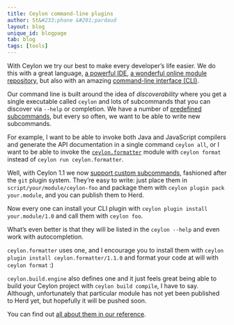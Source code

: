```yaml
---
title: Ceylon command-line plugins
author: St&#233;phane &#201;pardaud
layout: blog
unique_id: blogpage
tab: blog
tags: [tools]
---
```


With Ceylon we try our best to make every developer’s life easier. We do this with a great
language, [a powerful IDE](/documentation/1.1/ide/), 
[a wonderful online module repository](/documentation/1.1/reference/repository/modules.ceylon-lang.org/),
but also with an amazing [command-line interface (CLI)](/documentation/1.1/reference/tool/ceylon/).

Our command line is built around the idea of _discoverability_ where you get a single executable called
`ceylon` and lots of subcommands that you can discover via `--help` or completion. We have a number
of [predefined subcommands](/documentation/current/reference/tool/ceylon/subcommands/index.html), but
every so often, we want to be able to write new subcommands.

For example, I want to be able to invoke both Java and JavaScript compilers and generate the API documentation
in a single command `ceylon all`, or I want to be able to invoke the 
[`ceylon.formatter`](https://herd.ceylon-lang.org/modules/ceylon.formatter) module with
`ceylon format` instead of `ceylon run ceylon.formatter`.

Well, with Ceylon 1.1 we now [support custom subcommands](/documentation/1.1/reference/tool/plugin/), 
fashioned after the `git` plugin system. They’re easy to write: just place them in `script/your/module/ceylon-foo` 
and package them with `ceylon plugin pack your.module`, and you can publish them to Herd.

Now every one can install your CLI plugin with `ceylon plugin install your.module/1.0` and call them with
`ceylon foo`.

What’s even better is that they will be listed in the `ceylon --help` and even work with autocompletion.

`ceylon.formatter` uses one, and I encourage you to install them with `ceylon plugin install ceylon.formatter/1.1.0`
and format your code at will with `ceylon format` :)

`ceylon.build.engine` also defines one and it just feels great being able to build your Ceylon project with
`ceylon build compile`, I have to say. Although, unfortunately that particular module has not yet been
published to Herd yet, but hopefully it will be pushed soon.

You can find out [all about them in our reference](/documentation/1.1/reference/tool/plugin/).